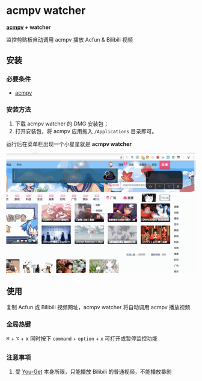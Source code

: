 # acmpv watcher

__[acmpv](https://github.com/Vayn/acmpv) + watcher__

监控剪贴板自动调用 acmpv 播放 Acfun & Bilibili 视频

## 安装

### 必要条件

* [acmpv](https://github.com/Vayn/acmpv)

### 安装方法

1) 下载 acmpv watcher 的 DMG 安装包；
2) 打开安装包，将 acmpv 应用拖入 `/Applications` 目录即可。

运行后在菜单栏出现一个小星星就是 __acmpv watcher__

![screenshot](screenshot.gif)

## 使用

复制 Acfun 或 Bilibili 视频网址，acmpv watcher 将自动调用 acmpv 播放视频

### 全局热键

<kbd>⌘</kbd> + <kbd>⌥</kbd> + <kbd>x</kbd> 同时按下 `command` + `option` + `x` 可打开或暂停监控功能

### 注意事项

1. 受 [You-Get](https://github.com/soimort/you-get) 本身所限，只能播放 Bilibili 的普通视频，不能播放番剧



